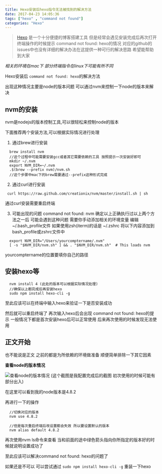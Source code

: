 ```yaml
---
title: Hexo安装后hexo指令无法被找到的解决方法
date: 2017-04-23 14:05:36
tags: ["hexo" , "command not found"]
categories: "Hexo"
---
```


>[Hexo](https://hexo.io/) 是一个十分便捷的博客搭建工具 但是经常会遇见安装完成后再次打开终端操作的时候提示 command not found: hexo的情况 对应的github的issues中也没有详细的解决办法在这提供一种可行的解决思路 希望能帮助到大家
<!-- more -->

*相关的环境在mac下 部分终端指令在linux下可能有所不同*

Hexo安装后 `command not found: hexo`的解决方法

出现这种情况主要是node的版本问题 可以通过nvm来控制一下node的版本来解决

## nvm的安装

nvm是nodejs的版本控制工具,可以很轻松来控制node的版本

下面推荐两个安装方法,可以根据实际情况进行处理

1. 通过brew进行安装

```
  brew install nvm
  //这个过程中可能需要安装gcc或者其它需要依赖的工具 按照提示一次安装好即可
  mkdir ~/.nvm
  export NVM_DIR=~/.nvm
  .$(brew --prefix nvm)/nvm.sh
  //这个步骤中mac下的brew需要通过--prefix这种形式完成
```
2. 通过curl进行安装
```
 curl https://raw.github.com/creationix/nvm/master/install.sh | sh
```
通过curl安装需要重启终端

3. 可能出现的问题  command not found: nvm
确定以上正确执行过以上两个方法之一后 可能会遇到这种问题 需要你手动添加相关的环境变量
编辑 ~/.bash_profile文件 如果使用zsh(iterm)的话是 ~/.zshrc
将以下内容添加到bash_profile或zshrc文件中
```
  export NVM_DIR="/Users/yourcomptername/.nvm"
  [ -s "$NVM_DIR/nvm.sh" ] && . "$NVM_DIR/nvm.sh"  # This loads nvm
```
yourcomptername的位置要填你自己的路径

## 安装hexo等
```
  nvm install 4 (此处的版本可以根据实际情况处理)
  //确保以上都完成后再安装hexo
  sudo npm install hexo-cli -g
```

至此应该可以在终端中输入hexo来验证一下是否安装成功

然后就可以重启终端了 再次输入hexo后会出现 command not found: hexo的提示  一般情况下都是首次安装hexo后可以正常使用 后来再次使用的时候发现无法使用

## 正文开始
也不能说是正文 之前的都是为所依赖的环境做准备 顺便简单排除一下其它因素

**查看node的版本情况**

![查看node的版本情况](http://i1.piimg.com/567571/40394f9488d8e335.png)
(这个截图是我配置完成后的截图 初次使用的时候可能有部分出入)

在这里可以看到我的node版本是4.8.2

再进行一下的操作
```
  //切换对应的版本
  nvm use 4.8.2

  //但是每次重启终端后改设置都会失效 所以要设置默认的版本
  nvm alias default 4.8.2
```
再次使用nvm ls命令来查看 当和前面的途中绿色箭头指向你所指定的版本好的时候就说明设置成功了

至此应该可以解决command not found: hexo的问题了

如果还是不可以 可以尝试通过 `sudo npm install hexo-cli -g` 重装一下hexo
